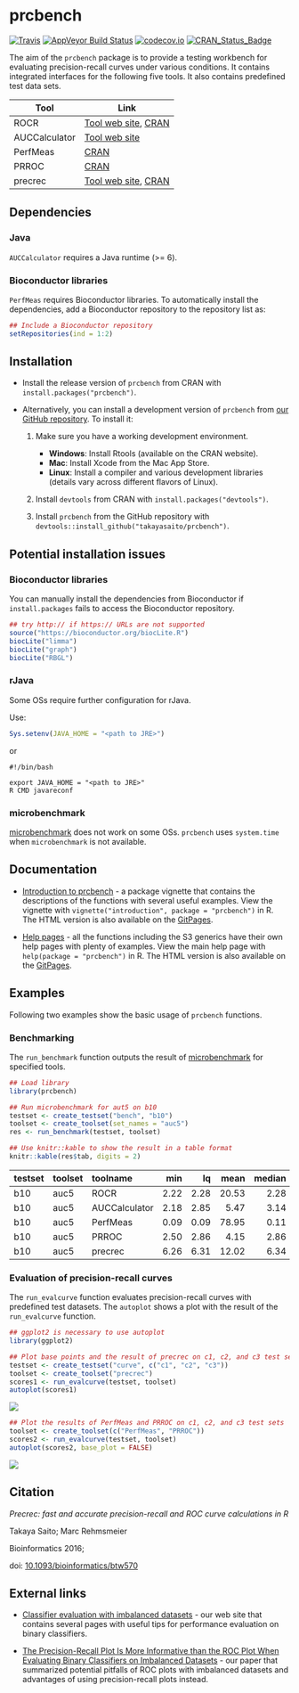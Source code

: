 prcbench
========

[![Travis](https://img.shields.io/travis/takayasaito/prcbench.svg?maxAge=2592000)](https://travis-ci.org/takayasaito/prcbench) [![AppVeyor Build Status](https://ci.appveyor.com/api/projects/status/github/takayasaito/prcbench?branch=master&svg=true)](https://ci.appveyor.com/project/takayasaito/prcbench) [![codecov.io](https://codecov.io/github/takayasaito/prcbench/coverage.svg?branch=master)](https://codecov.io/github/takayasaito/prcbench?branch=master) [![CRAN\_Status\_Badge](http://www.r-pkg.org/badges/version/prcbench)](https://cran.r-project.org/package=prcbench)

The aim of the `prcbench` package is to provide a testing workbench for evaluating precision-recall curves under various conditions. It contains integrated interfaces for the following five tools. It also contains predefined test data sets.

| Tool          | Link                                                                                                      |
|---------------|-----------------------------------------------------------------------------------------------------------|
| ROCR          | [Tool web site](http://rocr.bioinf.mpi-sb.mpg.de), [CRAN](https://cran.r-project.org/package=ROCR)        |
| AUCCalculator | [Tool web site](http://mark.goadrich.com/programs/AUC)                                                    |
| PerfMeas      | [CRAN](https://cran.r-project.org/package=PerfMeas)                                                       |
| PRROC         | [CRAN](https://cran.r-project.org/package=PRROC)                                                          |
| precrec       | [Tool web site](http://takayasaito.github.io/precrec), [CRAN](https://cran.r-project.org/package=precrec) |

Dependencies
------------

### Java

`AUCCalculator` requires a Java runtime (&gt;= 6).

### Bioconductor libraries

`PerfMeas` requires Bioconductor libraries. To automatically install the dependencies, add a Bioconductor repository to the repository list as:

``` r
## Include a Bioconductor repository
setRepositories(ind = 1:2)
```

Installation
------------

-   Install the release version of `prcbench` from CRAN with `install.packages("prcbench")`.

-   Alternatively, you can install a development version of `prcbench` from [our GitHub repository](https://github.com/takayasaito/prcbench). To install it:

    1.  Make sure you have a working development environment.
        -   **Windows**: Install Rtools (available on the CRAN website).
        -   **Mac**: Install Xcode from the Mac App Store.
        -   **Linux**: Install a compiler and various development libraries (details vary across different flavors of Linux).

    2.  Install `devtools` from CRAN with `install.packages("devtools")`.

    3.  Install `prcbench` from the GitHub repository with `devtools::install_github("takayasaito/prcbench")`.

Potential installation issues
-----------------------------

### Bioconductor libraries

You can manually install the dependencies from Bioconductor if `install.packages` fails to access the Bioconductor repository.

``` r
## try http:// if https:// URLs are not supported
source("https://bioconductor.org/biocLite.R")
biocLite("limma")
biocLite("graph")
biocLite("RBGL")
```

### rJava

Some OSs require further configuration for rJava.

Use:

``` r
Sys.setenv(JAVA_HOME = "<path to JRE>")
```

or

    #!/bin/bash

    export JAVA_HOME = "<path to JRE>"
    R CMD javareconf

### microbenchmark

[microbenchmark](https://cran.r-project.org/package=microbenchmark) does not work on some OSs. `prcbench` uses `system.time` when `microbenchmark` is not available.

Documentation
-------------

-   [Introduction to prcbench](http://takayasaito.github.io/prcbench/articles/introduction.html) - a package vignette that contains the descriptions of the functions with several useful examples. View the vignette with `vignette("introduction", package = "prcbench")` in R. The HTML version is also available on the [GitPages](http://takayasaito.github.io/prcbench/articles/introduction.html).

-   [Help pages](http://takayasaito.github.io/prcbench/reference) - all the functions including the S3 generics have their own help pages with plenty of examples. View the main help page with `help(package = "prcbench")` in R. The HTML version is also available on the [GitPages](http://takayasaito.github.io/prcbench/reference).

Examples
--------

Following two examples show the basic usage of `prcbench` functions.

### Benchmarking

The `run_benchmark` function outputs the result of [microbenchmark](https://cran.r-project.org/package=microbenchmark) for specified tools.

``` r
## Load library
library(prcbench)

## Run microbenchmark for aut5 on b10
testset <- create_testset("bench", "b10")
toolset <- create_toolset(set_names = "auc5")
res <- run_benchmark(testset, toolset)

## Use knitr::kable to show the result in a table format
knitr::kable(res$tab, digits = 2)
```

| testset | toolset | toolname      |   min|    lq|   mean|  median|    uq|     max|  neval|
|:--------|:--------|:--------------|-----:|-----:|------:|-------:|-----:|-------:|------:|
| b10     | auc5    | ROCR          |  2.22|  2.28|  20.53|    2.28|  2.44|   93.43|      5|
| b10     | auc5    | AUCCalculator |  2.18|  2.85|   5.47|    3.14|  5.07|   14.10|      5|
| b10     | auc5    | PerfMeas      |  0.09|  0.09|  78.95|    0.11|  0.11|  394.33|      5|
| b10     | auc5    | PRROC         |  2.50|  2.86|   4.15|    2.86|  2.98|    9.55|      5|
| b10     | auc5    | precrec       |  6.26|  6.31|  12.02|    6.34|  6.43|   34.75|      5|

### Evaluation of precision-recall curves

The `run_evalcurve` function evaluates precision-recall curves with predefined test datasets. The `autoplot` shows a plot with the result of the `run_evalcurve` function.

``` r
## ggplot2 is necessary to use autoplot
library(ggplot2)

## Plot base points and the result of precrec on c1, c2, and c3 test sets
testset <- create_testset("curve", c("c1", "c2", "c3"))
toolset <- create_toolset("precrec")
scores1 <- run_evalcurve(testset, toolset)
autoplot(scores1)
```

![](https://rawgit.com/takayasaito/prcbench/master/README_files/figure-markdown_github/unnamed-chunk-5-1.png)

``` r
## Plot the results of PerfMeas and PRROC on c1, c2, and c3 test sets
toolset <- create_toolset(c("PerfMeas", "PRROC"))
scores2 <- run_evalcurve(testset, toolset)
autoplot(scores2, base_plot = FALSE)
```

![](https://rawgit.com/takayasaito/prcbench/master/README_files/figure-markdown_github/unnamed-chunk-5-2.png)

Citation
--------

*Precrec: fast and accurate precision-recall and ROC curve calculations in R*

Takaya Saito; Marc Rehmsmeier

Bioinformatics 2016;

doi: [10.1093/bioinformatics/btw570](https://doi.org/10.1093/bioinformatics/btw570)

External links
--------------

-   [Classifier evaluation with imbalanced datasets](https://classeval.wordpress.com/) - our web site that contains several pages with useful tips for performance evaluation on binary classifiers.

-   [The Precision-Recall Plot Is More Informative than the ROC Plot When Evaluating Binary Classifiers on Imbalanced Datasets](http://journals.plos.org/plosone/article?id=10.1371/journal.pone.0118432) - our paper that summarized potential pitfalls of ROC plots with imbalanced datasets and advantages of using precision-recall plots instead.
